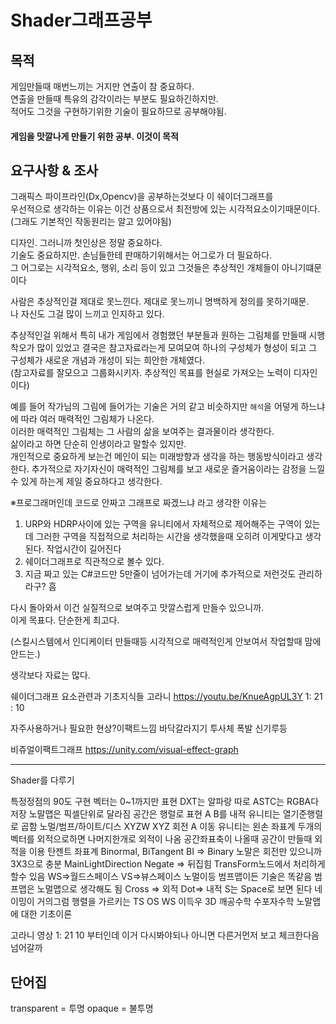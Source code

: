 # Shader그래프공부

## 목적 
게임만들때 매번느끼는 거지만 연출이 참 중요하다.  
연출을 만들때 특유의 감각이라는 부분도 필요하긴하지만.  
적어도 그것을 구현하기위한 기술이 필요하므로 공부해야됨.  
#### 게임을 맛깔나게 만들기 위한 공부. 이것이 목적

## 요구사항 & 조사
그래픽스 파이프라인(Dx,Opencv)을 공부하는것보다 이 쉐이더그래프를  
우선적으로 생각하는 이유는 이건 상품으로서 최전방에 있는 시각적요소이기때문이다.  
(그래도 기본적인 작동원리는 알고 있어야됨)

디자인. 그러니까 첫인상은 정말 중요하다.  
기술도 중요하지만. 손님들한테 판매하기위해서는 어그로가 더 필요하다.  
그 어그로는 시각적요소, 행위, 소리 등이 있고 그것들은 추상적인 개체들이 아니기떄문이다  

사람은 추상적인걸 제대로 못느낀다. 제대로 못느끼니 명백하게 정의를 못하기때문.  
나 자신도 그걸 많이 느끼고 인지하고 있다.  

추상적인걸 위해서 특히 내가 게임에서 경험했던 부분들과 원하는 그림체를 만들때
시행착오가 많이 있었고 결국은 참고자료라는게 모여모여 하나의 구성체가 형성이 되고
그 구성체가 새로운 개념과 개성이 되는 희안한 개체였다.  
(참고자료를 잘모으고 그룹화시키자. 추상적인 목표를 현실로 가져오는 노력이 디자인이다)  

예를 들어 작가님의 그림에 들어가는 기술은 거의 같고 비슷하지만 `해석`을 어덯게 하느냐
에 따라 여러 매력적인 그림체가 나온다.  
이러한 매력적인 그림체는 그 사람의 삶을 보여주는 결과물이라 생각한다.  
삶이라고 하면 단순히 인생이라고 말할수 있지만.  
개인적으로 중요하게 보는건 메인이 되는 미래방향과 생각을 하는 행동방식이라고 생각한다.
추가적으로 자기자신이 매력적인 그림체를 보고 새로운 즐거움이라는 감정을 느낄수 있게 하는게
제일 중요하다고 생각한다.


※프로그래머인데 코드로 안짜고 그래프로 짜겠느냐 라고 생각한 이유는

1. URP와 HDRP사이에 있는 구역을 유니티에서 자체적으로 제어해주는 구역이 있는데 그러한
구역을 직접적으로 처리하는 시간을 생각했을때 오히려 이게맞다고 생각된다. 작업시간이 길어진다  
2. 쉐이더그래프로 직관적으로 볼수 있다.  
3. 지금 짜고 있는 C#코드만 5만줄이 넘어가는데 거기에 추가적으로 저런것도 관리하라구? 흠  



다시 돌아와서 이건 실질적으로 보여주고 맛깔스럽게 만들수 있으니까.  
이게 목표다. 단순한게 최고다.

(스킬시스템에서 인디케이터 만들때등 시각적으로 매력적인게 안보여서 작업할때 맘에 안드는.)

생각보다 자료는 많다.  

쉐이더그래프 요소관련과 기초지식들
고라니
https://youtu.be/KnueAgpUL3Y
1: 21 : 10


자주사용하거나 필요한 현상?이팩트느낌
바닥갈라지기
투사체
폭발
신기루등



비쥬얼이팩트그래프
https://unity.com/visual-effect-graph


---









Shader를 다루기

특정정점의 90도 구현
벡터는 0~1까지만 표현
DXT는 알파랑 따로
ASTC는 RGBA다 저장
노말맵은 픽셀단위로 달라짐
공간은 행럴로 표현
A B를 내적
유니티는 열기준행럴로 곱함
노멀/범프/하이트/디스
XYZW
XYZ 회전
A 이동 
유니티는 왼손 좌표계
두개의 벡터를 외적으로하면
나머지한개로 외적이 나옴
공간좌표축이 나올때 공간이 만들때 외적을 이용
탄젠트 좌표계
Binormal, BiTangent
BI => Binary
노말은 회전만 있으니까 
3X3으로 충분
MainLightDirection
Negate => 뒤집힘
TransForm노드에서 처리하게 할수 있음
WS=>월드스페이스
VS=>뷰스페이스
노멀이등 범프맵이든 기술은 똑같음
범프맵은 노멀맵으로 생각해도 됨
Cross => 외적
Dot=> 내적
S는 Space로 보면 된다 네이밍이 거의그럼
행렬을 가르키는 TS OS WS 
이득우
3D
깨공수학
수포자수학
노말맵에 대한 기초이론




고라니 영상
1: 21 10 부터인데
이거 다시봐야되나 아니면 다른거먼저 보고 체크한다음 넘어갈까



## 단어집
transparent = 투명
opaque = 불투명

